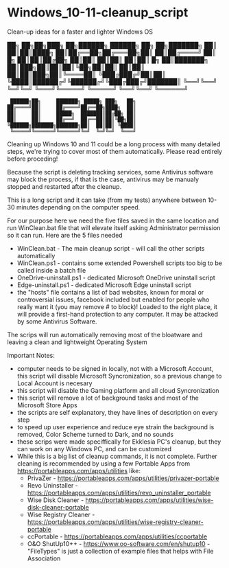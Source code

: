 # Windows_10-11-cleanup_script
Clean-up ideas for a faster and lighter Windows OS
                                                         
 ██╗    ██╗██╗███╗   ██╗██████╗  ██████╗ ██╗    ██╗███████╗
 ██║    ██║██║████╗  ██║██╔══██╗██╔═══██╗██║    ██║██╔════╝
 ██║ █╗ ██║██║██╔██╗ ██║██║  ██║██║   ██║██║ █╗ ██║███████╗
 ██║███╗██║██║██║╚██╗██║██║  ██║██║   ██║██║███╗██║╚════██║
 ╚███╔███╔╝██║██║ ╚████║██████╔╝╚██████╔╝╚███╔███╔╝███████║
  ╚══╝╚══╝ ╚═╝╚═╝  ╚═══╝╚═════╝  ╚═════╝  ╚══╝╚══╝ ╚══════╝

	 ██████╗██╗     ███████╗ █████╗ ███╗   ██╗
	██╔════╝██║     ██╔════╝██╔══██╗████╗  ██║
	██║     ██║     █████╗  ███████║██╔██╗ ██║
	██║     ██║     ██╔══╝  ██╔══██║██║╚██╗██║
	╚██████╗███████╗███████╗██║  ██║██║ ╚████║
	 ╚═════╝╚══════╝╚══════╝╚═╝  ╚═╝╚═╝  ╚═══╝

Cleaning up Windows 10 and 11 could be a long process with many detailed steps, we're trying to cover most of them automatically.
Please read entirely before proceding!

Because the script is deleting tracking services, some Antivirus software may block the process, if that is the case,
antivirus may be manualy stopped and restarted after the cleanup.

This is a long script and it can take (from my tests) anywhere between 10-30 minutes depending on the computer speed.

For our purpose here we need the five files saved in the same location and run WinClean.bat file that will elevate itself asking Administrator permission so it can run. Here are the 5 files needed
- WinClean.bat - The main cleanup script - will call the other scripts automatically
- WinClean.ps1 - contains some extended Powershell scripts too big to be called inside a batch file
- OneDrive-uninstall.ps1 - dedicated Microsoft OneDrive uninstall script
- Edge-uninstall.ps1 - dedicated Microsoft Edge uninstall script
- the "hosts" file contains a list of bad websites, known for moral or controversial issues, facebook included but enabled for people who 
really want it (you may remove # to block)! Loaded to the right place, it will provide a first-hand protection to any computer. It may be attacked by some Antivirus Software.

The scrips will run automatically removing most of the bloatware and leaving a clean and lightweight Operating System

Important Notes:
- computer needs to be signed in locally, not with a Microsoft Account, this script will disable Microsoft Syncronization, so a previous change to Local Account is necesary
- this script will disable the Gaming platform and all cloud Syncronization
- this script will remove a lot of background tasks and most of the Microsoft Store Apps
- the scripts are self explanatory, they have lines of description on every step
- to speed up user experience and reduce eye strain the background is removed, Color Scheme turned to Dark, and no sounds
- these scrips were made speciffically for Ekklesia PC's cleanup, but they can work on any Windows PC, and can be customized
- While this is a big list of cleanup commands, it is not complete. Further cleaning is recommended by using a few Portable Apps from https://portableapps.com/apps/utilities like:
 	- PrivaZer - https://portableapps.com/apps/utilities/privazer-portable
	- Revo Uninstaller - https://portableapps.com/apps/utilities/revo_uninstaller_portable
	- Wise Disk Cleaner - https://portableapps.com/apps/utilities/wise-disk-cleaner-portable
	- Wise Registry Cleaner - https://portableapps.com/apps/utilities/wise-registry-cleaner-portable
	- ccPortable - https://portableapps.com/apps/utilities/ccportable
	- O&O ShutUp10++ - https://www.oo-software.com/en/shutup10
-"FileTypes" is just a collection of example files that helps with File Association
